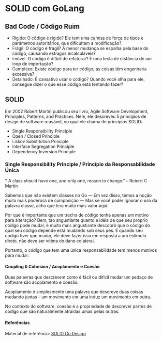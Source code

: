 # SOLID com GoLang

## Bad Code / Código Ruim

* Rígido: O código é rígido? Ele tem uma camisa de força de tipos e parâmetros autoritários, que dificultam a modificação?
* Frágil: O código é frágil? A menor mudança se espalha pela base do código, causando estragos incalculáveis?
* Imóvel: O código é difícil de refatorar? É uma tecla de distância de um loop de importação?
* Complexo: Existe código para ter código, as coisas têm engenharia excessiva?
* Detalhado: É cansativo usar o código? Quando você olha para ele, consegue dizer o que esse código está tentando fazer?

## SOLID

Em 2002 Robert Martin publicou seu livro, Agile Software Development, Principles, Patterns, and Practices. Nele, ele descreveu 5 princípios de design de software reusável, no qual ele chama de princípios SOLID:

* Single Responsibility Principle
* Open / Closed Principle
* Liskov Substitution Principle
* Interface Segregation Principle
* Dependency Inversion Principle

### Single Responsibility Principle / Princípio da Responsabilidade Única

" A class should have one, and only one, reason to change." – Robert C Martin

Sabemos que não existem classes no Go — Em vez disso, temos a noção muito mais poderosa de composição — Mas se você poder ignorar o uso da palavra classe, acho que tera muito mais valor aqui.

Por que é importante que um trecho de código tenha apenas um motivo para alteração? Bem, tão angustiante quanto a ideia de que seu próprio código pode mudar, é muito mais angustiante descobrir que o código do qual seu código depende está mudando sob seus pés. E quando seu código tiver que mudar, ele deve fazer isso em resposta a um estímulo direto, não deve ser vítima de dano colateral.

Portanto, o código que tem uma única responsabilidade tem menos motivos para mudar.

#### Coupling & Cohesion / Acoplamento e Coesão

Duas palavras que descrevem como é fácil ou difícil mudar um pedaço de software são acoplamento e coesão.

Acoplamento é simplesmente uma palavra que descreve duas coisas mudando juntas - um movimento em uma induz um movimento em outra.

No contexto do software, coesão é a propriedade de descrever partes de código que são naturalmente atraídas umas pelas outras.

#### Referências

Material de referência: [SOLID Go Design](https://dave.cheney.net/2016/08/20/solid-go-design)
